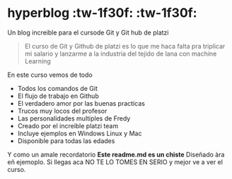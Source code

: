 # hyperblog :tw-1f30f: :tw-1f30f:
Un blog increible para el cursode Git y Git hub de platzi
>El curso de Git y Github de platzi es lo que me haca falta pra triplicar mi salario y lanzarme a la  industria del tejido de lana con machine Learning

En este curso vemos de todo
* Todos los comandos de Git
* El flujo de trabajo en Github
* El verdadero amor por las buenas practicas
* Trucos muy locos del profesor
* Las personalidades multiples de Fredy
* Creado por el increible platzi team
* Incluye ejemplos en Windows Linux y Mac
* Disponible para todas las edades


Y como un amale recordatorio **Este readme.md es un chiste** Diseñado àra eñ ejemoplo. Si llegas aca NO TE LO TOMES EN SERIO y mejor ve a ver el curso.

